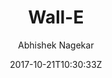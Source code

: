 ---
title: "Wall-E"
github: https://github.com/abhn/Wall-E
demo: https://wall-e-jekyll.github.io/
author: Abhishek Nagekar

ssg:
  - Jekyll
cms:
  - No Cms
date: 2017-10-21T10:30:33Z
github_branch: master
description: "A modern jekyll theme with grid frontpage, beautiful typography, mobile responsive, made with Semantic UI"
stale: true
---